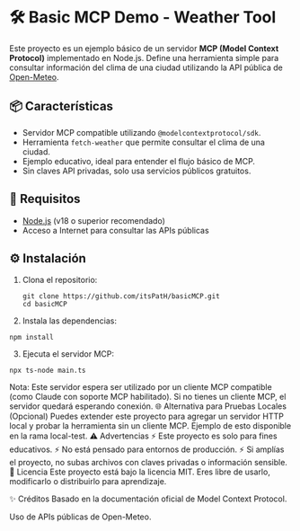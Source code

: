 # 🛠️ Basic MCP Demo - Weather Tool

Este proyecto es un ejemplo básico de un servidor **MCP (Model Context Protocol)** implementado en Node.js. Define una herramienta simple para consultar información del clima de una ciudad utilizando la API pública de [Open-Meteo](https://open-meteo.com/).

## 📦 Características

- Servidor MCP compatible utilizando `@modelcontextprotocol/sdk`.
- Herramienta `fetch-weather` que permite consultar el clima de una ciudad.
- Ejemplo educativo, ideal para entender el flujo básico de MCP.
- Sin claves API privadas, solo usa servicios públicos gratuitos.

## 🚀 Requisitos

- [Node.js](https://nodejs.org/) (v18 o superior recomendado)
- Acceso a Internet para consultar las APIs públicas

## ⚙️ Instalación

1. Clona el repositorio:

   ```
   git clone https://github.com/itsPatH/basicMCP.git
   cd basicMCP
   ```

2. Instala las dependencias:
```
npm install
```
3. Ejecuta el servidor MCP:
```
npx ts-node main.ts   
```
Nota: Este servidor espera ser utilizado por un cliente MCP compatible (como Claude con soporte MCP habilitado). Si no tienes un cliente MCP, el servidor quedará esperando conexión.
🌐 Alternativa para Pruebas Locales (Opcional)
Puedes extender este proyecto para agregar un servidor HTTP local y probar la herramienta sin un cliente MCP. Ejemplo de esto disponible en la rama local-test.
⚠️ Advertencias
⚡ Este proyecto es solo para fines educativos.
⚡ No está pensado para entornos de producción.
⚡ Si amplías el proyecto, no subas archivos con claves privadas o información sensible.
📄 Licencia
Este proyecto está bajo la licencia MIT. Eres libre de usarlo, modificarlo o distribuirlo para aprendizaje.

✨ Créditos
Basado en la documentación oficial de Model Context Protocol.

Uso de APIs públicas de Open-Meteo.
